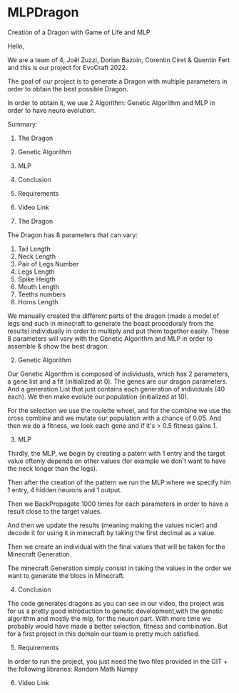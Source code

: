 # MLPDragon
Creation of a Dragon with Game of Life and MLP

Hello,

We are a team of 4, Joël Zuzzi, Dorian Bazoin, Corentin Ciret & Quentin Fert and this is our project for EvoCraft 2022.

The goal of our project is to generate a Dragon with multiple parameters in order to obtain the best possible Dragon.

In order to obtain it, we use 2 Algorithm: Genetic Algorithm and MLP in order to have neuro evolution.

Summary:
1. The Dragon
2. Genetic Algorithm
3. MLP
4. Conclusion
5. Requirements
6. Video Link

1. The Dragon

The Dragon has 8 parameters that can vary:
1. Tail Length
2. Neck Length
3. Pair of Legs Number
4. Legs Length
5. Spike Heigth
6. Mouth Length
7. Teeths numbers
8. Horns Length

We manually created the different parts of the dragon (made a model of legs and such in minecraft to generate the beast proceduraly from the results) individually 
in order to multiply and put them together easily.
These 8 parameters will vary 
with the Genetic Algorithm and MLP in order to assemble & show the best dragon.

2. Genetic Algorithm

Our Genetic Algorithm is composed of individuals, which has 2 parameters, a gene list and a fit (initialized at 0). The genes are our dragon parameters.
And a generation List that just contains each generation of individuals (40 each).
We then make evolute our population (initialized at 10).

For the selection we use the roulette wheel, and for the combine we use the cross combine and we mutate our population with a chance of 0.05.
And then we do a fitness, we look each gene and if it's > 0.5 fitness gains 1.

3. MLP

Thirdly, the MLP, we begin by creating a patern with 1 entry and the target value oftenly depends on other values (for example we don't want to have the neck longer than the legs).

Then after the creation of the pattern we run the MLP where we specify him 1 entry, 4 hidden neurons and 1 output.

Then we BackPropagate 1000 times for each parameters in order to have a result close to the target values.

And then we update the results (meaning making the values nicier) and decode it for using it in minecraft by taking the first decimal as a value. 

Then we create an individual with the final values that will be taken for the Minecraft Generation.

The minecraft Generation simply consist in taking the values in the order we want to generate the blocs in Minecraft.

4. Conclusion

The code generates dragons as you can see in our video, the project was for us a pretty good introduction to genetic development,with the genetic algorithm and mostly the mlp, for the neuron part. 
With more time we probably would have made a better selection, fitness and combination. 
But for a first project in this domain our team is pretty much satisfied.

5. Requirements

In order to run the project, you just need the two files provided in the GIT + the following libraries:
Random
Math
Numpy

6. Video Link

